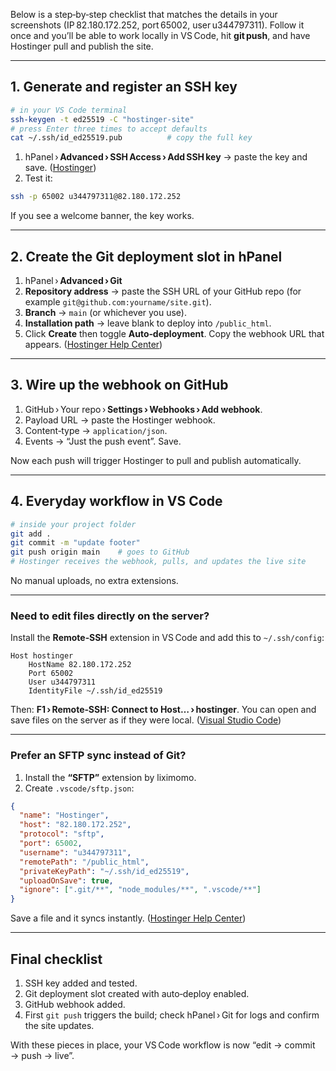 Below is a step‑by‑step checklist that matches the details in your screenshots (IP 82.180.172.252, port 65002, user u344797311). Follow it once and you’ll be able to work locally in VS Code, hit **git push**, and have Hostinger pull and publish the site.

---

## 1. Generate and register an SSH key

```bash
# in your VS Code terminal
ssh-keygen -t ed25519 -C "hostinger-site"
# press Enter three times to accept defaults
cat ~/.ssh/id_ed25519.pub          # copy the full key
```

1. hPanel › **Advanced › SSH Access › Add SSH key** → paste the key and save. ([Hostinger][1])
2. Test it:

```bash
ssh -p 65002 u344797311@82.180.172.252
```

If you see a welcome banner, the key works.

---

## 2. Create the Git deployment slot in hPanel

1. hPanel › **Advanced › Git**
2. **Repository address** → paste the SSH URL of your GitHub repo (for example `git@github.com:yourname/site.git`).
3. **Branch** → `main` (or whichever you use).
4. **Installation path** → leave blank to deploy into `/public_html`.
5. Click **Create** then toggle **Auto‑deployment**. Copy the webhook URL that appears. ([Hostinger Help Center][2])

---

## 3. Wire up the webhook on GitHub

1. GitHub › Your repo › **Settings › Webhooks › Add webhook**.
2. Payload URL → paste the Hostinger webhook.
3. Content‑type → `application/json`.
4. Events → “Just the push event”. Save.

Now each push will trigger Hostinger to pull and publish automatically.

---

## 4. Everyday workflow in VS Code

```bash
# inside your project folder
git add .
git commit -m "update footer"
git push origin main    # goes to GitHub
# Hostinger receives the webhook, pulls, and updates the live site
```

No manual uploads, no extra extensions.

---

### Need to edit files directly on the server?

Install the **Remote‑SSH** extension in VS Code and add this to `~/.ssh/config`:

```
Host hostinger
    HostName 82.180.172.252
    Port 65002
    User u344797311
    IdentityFile ~/.ssh/id_ed25519
```

Then: **F1 › Remote‑SSH: Connect to Host… › hostinger**. You can open and save files on the server as if they were local. ([Visual Studio Code][3])

---

### Prefer an SFTP sync instead of Git?

1. Install the **“SFTP”** extension by liximomo.
2. Create `.vscode/sftp.json`:

```json
{
  "name": "Hostinger",
  "host": "82.180.172.252",
  "protocol": "sftp",
  "port": 65002,
  "username": "u344797311",
  "remotePath": "/public_html",
  "privateKeyPath": "~/.ssh/id_ed25519",
  "uploadOnSave": true,
  "ignore": [".git/**", "node_modules/**", ".vscode/**"]
}
```

Save a file and it syncs instantly. ([Hostinger Help Center][4])

---

## Final checklist

1. SSH key added and tested.
2. Git deployment slot created with auto‑deploy enabled.
3. GitHub webhook added.
4. First `git push` triggers the build; check hPanel › Git for logs and confirm the site updates.

With these pieces in place, your VS Code workflow is now “edit → commit → push → live”.

[1]: https://www.hostinger.com/tutorials/how-to-set-up-ssh-keys?utm_source=chatgpt.com "How to Set Up SSH Keys and Manage Them Effectively in 2025"
[2]: https://support.hostinger.com/en/articles/1583302-how-to-deploy-a-git-repository?utm_source=chatgpt.com "How to Deploy a Git Repository - Hostinger Help Center"
[3]: https://code.visualstudio.com/docs/remote/ssh?utm_source=chatgpt.com "Remote Development using SSH - Visual Studio Code"
[4]: https://support.hostinger.com/en/articles/5972689-how-to-connect-to-your-hosting-using-sftp?utm_source=chatgpt.com "How to Connect to Your Hosting Using SFTP - Hostinger Help Center"
